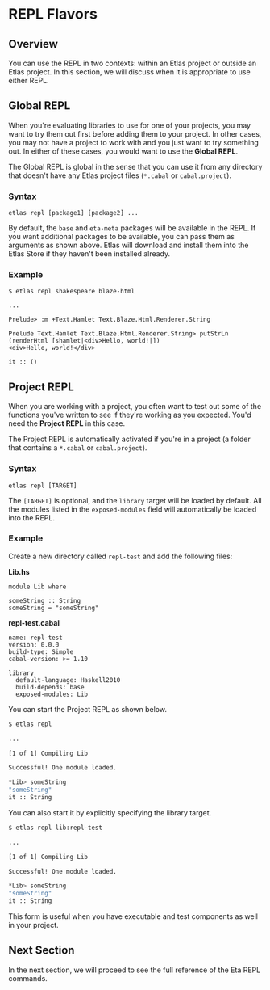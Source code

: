 # REPL Flavors

## Overview

You can use the REPL in two contexts: within an Etlas project or outside an Etlas project. In this section, we will discuss when it is appropriate to use either REPL.

## Global REPL
 
When you're evaluating libraries to use for one of your projects, you may want to try them out first before adding them to your project. In other cases, you may not have a project to work with and you just want to try something out. In either of these cases, you would want to use the **Global REPL**.

The Global REPL is global in the sense that you can use it from any directory that doesn't have any Etlas project files (`*.cabal` or `cabal.project`).

### Syntax

```
etlas repl [package1] [package2] ...
```

By default, the `base` and `eta-meta` packages will be available in the REPL. If you want additional packages to be available, you can pass them as arguments as shown above. Etlas will download and install them into the Etlas Store if they haven't been installed already.

### Example

```
$ etlas repl shakespeare blaze-html

...

Prelude> :m +Text.Hamlet Text.Blaze.Html.Renderer.String

Prelude Text.Hamlet Text.Blaze.Html.Renderer.String> putStrLn (renderHtml [shamlet|<div>Hello, world!|])
<div>Hello, world!</div>

it :: ()

```

## Project REPL

When you are working with a project, you often want to test out some of the functions you've written to see if they're working as you expected. You'd need the **Project REPL** in this case.

The Project REPL is automatically activated if you're in a project (a folder that contains a `*.cabal` or `cabal.project`).

### Syntax

```
etlas repl [TARGET]
```

The `[TARGET]` is optional, and the `library` target will be loaded by default. All the modules listed in the `exposed-modules` field will automatically be loaded into the REPL.

### Example

Create a new directory called `repl-test` and add the following files:

**Lib.hs**
```eta
module Lib where

someString :: String
someString = "someString"
```

**repl-test.cabal**
```
name: repl-test
version: 0.0.0
build-type: Simple
cabal-version: >= 1.10

library
  default-language: Haskell2010
  build-depends: base
  exposed-modules: Lib
```

You can start the Project REPL as shown below.

```sh
$ etlas repl

...

[1 of 1] Compiling Lib

Successful! One module loaded.

*Lib> someString
"someString"
it :: String
```

You can also start it by explicitly specifying the library target.

```sh
$ etlas repl lib:repl-test

...

[1 of 1] Compiling Lib

Successful! One module loaded.

*Lib> someString
"someString"
it :: String
```

This form is useful when you have executable and test components as well in your project.

## Next Section

In the next section, we will proceed to see the full reference of the Eta REPL commands.
